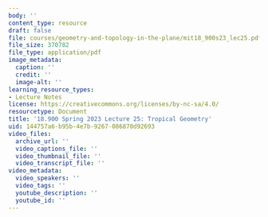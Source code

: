 ```yaml
---
body: ''
content_type: resource
draft: false
file: courses/geometry-and-topology-in-the-plane/mit18_900s23_lec25.pdf
file_size: 370782
file_type: application/pdf
image_metadata:
  caption: ''
  credit: ''
  image-alt: ''
learning_resource_types:
- Lecture Notes
license: https://creativecommons.org/licenses/by-nc-sa/4.0/
resourcetype: Document
title: '18.900 Spring 2023 Lecture 25: Tropical Geometry'
uid: 144757a6-b95b-4e7b-9267-086870d92693
video_files:
  archive_url: ''
  video_captions_file: ''
  video_thumbnail_file: ''
  video_transcript_file: ''
video_metadata:
  video_speakers: ''
  video_tags: ''
  youtube_description: ''
  youtube_id: ''
---
```

